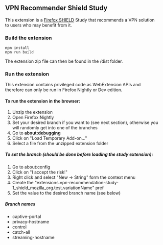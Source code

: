 ## VPN Recommender Shield Study 

This extension is a [Firefox SHIELD](https://support.mozilla.org/en-US/kb/shield) Study that recommends a VPN solution to users who may benefit from it.

### Build the extension

```
npm install
npm run build
```
The extension zip file can then be found in the /dist folder.

### Run the extension

This extension contains privileged code as WebExtension APIs and therefore can only be run in Firefox Nightly or Dev edition.

#### To run the extension in the browser:
1. Unzip the extension
2. Open Firefox Nightly
3. Set your desired branch if you want to (see next section), otherwise you will randomly get into one of the branches
4. Go to __about:debugging__
5. Click on "Load Temporary Add-on..."
6. Select a file from the unzipped extension folder

##### To set the branch (should be done before loading the study extension):
1. Go to about:config
2. Click on "I accept the risk!"
3. Right click and select "New -> String" form the context menu
4. Create the "extensions.vpn-recommendation-study-1_shield_mozilla_org.test.variationName" pref
5. Set the value to the desired branch name (see below)

##### Branch names
- captive-portal
- privacy-hostname
- control
- catch-all
- streaming-hostname





